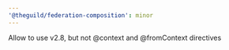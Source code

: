 ```yaml
---
'@theguild/federation-composition': minor
---
```


Allow to use v2.8, but not @context and @fromContext directives
